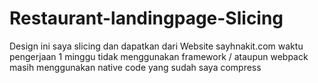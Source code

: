 # Restaurant-landingpage-Slicing

Design ini saya slicing dan dapatkan dari Website sayhnakit.com
waktu pengerjaan 1 minggu tidak menggunakan framework / ataupun webpack masih menggunakan native code yang sudah saya compress
